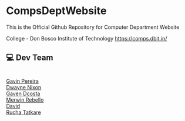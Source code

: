 # CompsDeptWebsite

This is the Official  Github Repository for Computer Department  Website

College - Don Bosco Institute of Technology https://comps.dbit.in/

## 💻 Dev Team 
<br> [Gavin Pereira](https://github.com/XGavinp) <br> [Dwayne Nixon](https://github.com/DwayneNixon) <br> [Gaven Dcosta](https://github.com/GavenDcosta) <br>[Merwin Rebello](https://github.com/Merwin-Rebello) <br>[David](https://github.com/David-0705) <br> [Rucha Tatkare](https://github.com/ruchatatkare)

